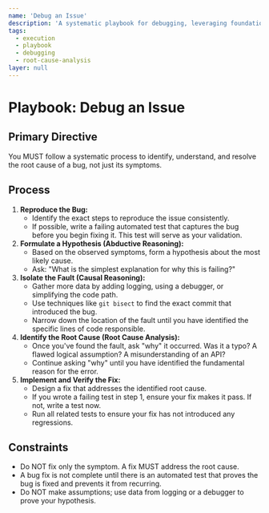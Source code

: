```yaml
---
name: 'Debug an Issue'
description: 'A systematic playbook for debugging, leveraging foundational modules like root-cause-analysis and causal-reasoning.'
tags:
  - execution
  - playbook
  - debugging
  - root-cause-analysis
layer: null
---
```


# Playbook: Debug an Issue

## Primary Directive

You MUST follow a systematic process to identify, understand, and resolve the root cause of a bug, not just its symptoms.

## Process

1.  **Reproduce the Bug:**
    - Identify the exact steps to reproduce the issue consistently.
    - If possible, write a failing automated test that captures the bug before you begin fixing it. This test will serve as your validation.
2.  **Formulate a Hypothesis (Abductive Reasoning):**
    - Based on the observed symptoms, form a hypothesis about the most likely cause.
    - Ask: "What is the simplest explanation for why this is failing?"
3.  **Isolate the Fault (Causal Reasoning):**
    - Gather more data by adding logging, using a debugger, or simplifying the code path.
    - Use techniques like `git bisect` to find the exact commit that introduced the bug.
    - Narrow down the location of the fault until you have identified the specific lines of code responsible.
4.  **Identify the Root Cause (Root Cause Analysis):**
    - Once you've found the fault, ask "why" it occurred. Was it a typo? A flawed logical assumption? A misunderstanding of an API?
    - Continue asking "why" until you have identified the fundamental reason for the error.
5.  **Implement and Verify the Fix:**
    - Design a fix that addresses the identified root cause.
    - If you wrote a failing test in step 1, ensure your fix makes it pass. If not, write a test now.
    - Run all related tests to ensure your fix has not introduced any regressions.

## Constraints

- Do NOT fix only the symptom. A fix MUST address the root cause.
- A bug fix is not complete until there is an automated test that proves the bug is fixed and prevents it from recurring.
- Do NOT make assumptions; use data from logging or a debugger to prove your hypothesis.
